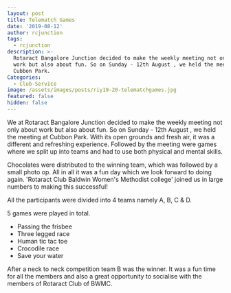 ```yaml
---
layout: post
title: Telematch Games
date: '2019-08-12'
author: rcjunction
tags:
  - rcjunction
description: >-
  Rotaract Bangalore Junction decided to make the weekly meeting not only about
  work but also about fun. So on Sunday - 12th August , we held the meeting at
  Cubbon Park.
Categories:
  - Club-Service
image: /assets/images/posts/riy19-20-telematchgames.jpg 
featured: false
hidden: false
---
```

We at Rotaract Bangalore Junction decided to make the weekly meeting not only about work but also about fun. So on Sunday - 12th August , we held the meeting at Cubbon Park. With its open grounds and fresh air, it was a different and refreshing experience. Followed by the meeting were games where we split up into teams and had to use both physical and mental skills. 

Chocolates were distributed to the winning team, which was followed by a small photo op. All in all it was a fun day which we look forward to doing again. 'Rotaract Club Baldwin Women's Methodist college' joined us in large numbers to making this successful! 

All the participants were divided into 4 teams namely A, B, C & D. 

5 games were played in total. 

- Passing the frisbee
- Three legged race
- Human tic tac toe
- Crocodile race
- Save your water

After a neck to neck competition team B was the winner. It was a fun time for all the members and also a great opportunity to socialise with the members of Rotaract Club of BWMC.
